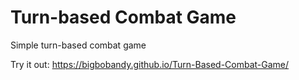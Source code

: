 # Turn-based Combat Game
 Simple turn-based combat game

Try it out: https://bigbobandy.github.io/Turn-Based-Combat-Game/
